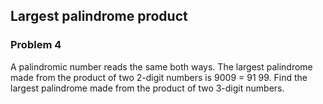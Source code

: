 ## Largest palindrome product
### Problem 4


A palindromic number reads the same both ways. The largest palindrome made from the product of two 2-digit numbers is 9009 = 91  99.
Find the largest palindrome made from the product of two 3-digit numbers.

